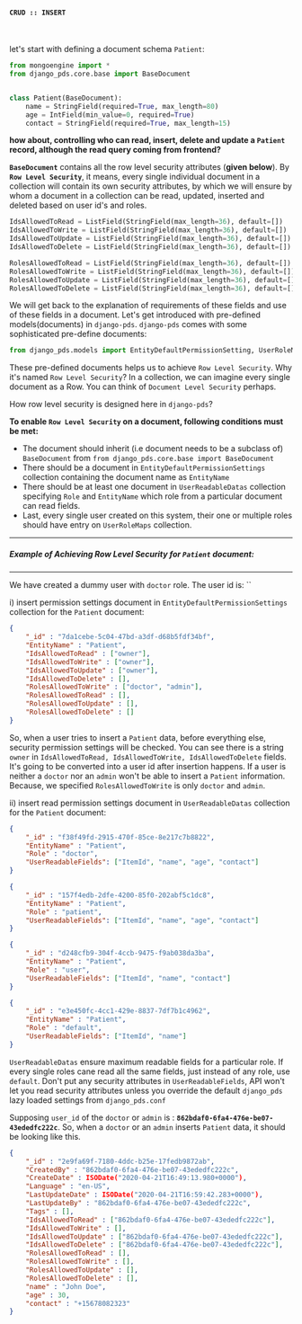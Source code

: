 ####  `CRUD :: INSERT`
<br>

let's start with defining a document schema `Patient`:

```python
from mongoengine import *
from django_pds.core.base import BaseDocument


class Patient(BaseDocument):
    name = StringField(required=True, max_length=80)
    age = IntField(min_value=0, required=True)
    contact = StringField(required=True, max_length=15)
```

**how about, controlling who can read, insert, delete and update a `Patient` record, although the read query coming from frontend?**

**`BaseDocument`** contains all the row level security attributes (**given below**). By **`Row Level Security`**, it means, every single individual document in a collection will contain its own security attributes, by which we will ensure by whom a document in a collection can be read, updated, inserted and deleted based on user id's and roles.

```python
IdsAllowedToRead = ListField(StringField(max_length=36), default=[])
IdsAllowedToWrite = ListField(StringField(max_length=36), default=[])
IdsAllowedToUpdate = ListField(StringField(max_length=36), default=[])
IdsAllowedToDelete = ListField(StringField(max_length=36), default=[])

RolesAllowedToRead = ListField(StringField(max_length=36), default=[])
RolesAllowedToWrite = ListField(StringField(max_length=36), default=[])
RolesAllowedToUpdate = ListField(StringField(max_length=36), default=[])
RolesAllowedToDelete = ListField(StringField(max_length=36), default=[])
```

We will get back to the explanation of requirements of these fields and use of these fields in a document. Let's get introduced with pre-defined models(documents) in `django-pds`. `django-pds` comes with some sophisticated pre-define documents:

```python
from django_pds.models import EntityDefaultPermissionSetting, UserRoleMap, UserReadableData
```

These pre-defined documents helps us to achieve `Row Level Security`. Why it's named `Row Level Security`? In a collection, we can imagine every single document as a Row. You can think of `Document Level Security` perhaps. 

How row level security is designed here in `django-pds`?

**To enable `Row Level Security` on a document, following conditions must be met:**

- The document should inherit (i.e document needs to be a subclass of) `BaseDocument` from `from django_pds.core.base import BaseDocument`
- There should be a document in `EntityDefaultPermissionSettings` collection containing the document name as `EntityName`
- There should be at least one document in `UserReadableDatas` collection specifying `Role` and `EntityName` which role from a particular document can read fields.
- Last, every single user created on this system, their one or multiple roles should have entry on `UserRoleMaps` collection.


***

##### Example of Achieving Row Level Security for `Patient` document:

***

We have created a dummy user with `doctor` role. The user id is: ``

i) insert permission settings document in `EntityDefaultPermissionSettings` collection for the `Patient` document:


```json
{
    "_id" : "7da1cebe-5c04-47bd-a3df-d68b5fdf34bf", 
    "EntityName" : "Patient", 
    "IdsAllowedToRead" : ["owner"], 
    "IdsAllowedToWrite" : ["owner"], 
    "IdsAllowedToUpdate" : ["owner"], 
    "IdsAllowedToDelete" : [], 
    "RolesAllowedToWrite" : ["doctor", "admin"],
    "RolesAllowedToRead" : [], 
    "RolesAllowedToUpdate" : [], 
    "RolesAllowedToDelete" : []
}
```

So, when a user tries to insert a `Patient` data, before everything else, security permission settings will be checked. You can see there is a string `owner` in `IdsAllowedToRead, IdsAllowedToWrite, IdsAllowedToDelete` fields. It's going to be converted into a user id after insertion happens. If a user is neither a `doctor` nor an `admin` won't be able to insert a `Patient` information. Because, we specified `RolesAllowedToWrite` is only `doctor` and `admin`.

ii) insert read permission settings document in `UserReadableDatas` collection for the `Patient` document:

```json
{
    "_id" : "f38f49fd-2915-470f-85ce-8e217c7b8822", 
    "EntityName" : "Patient", 
    "Role" : "doctor", 
    "UserReadableFields": ["ItemId", "name", "age", "contact"]
}
```
```json
{
    "_id" : "157f4edb-2dfe-4200-85f0-202abf5c1dc8", 
    "EntityName" : "Patient", 
    "Role" : "patient", 
    "UserReadableFields": ["ItemId", "name", "age", "contact"]
}
```
```json
{
    "_id" : "d248cfb9-304f-4ccb-9475-f9ab038da3ba", 
    "EntityName" : "Patient", 
    "Role" : "user", 
    "UserReadableFields": ["ItemId", "name", "contact"]
}
```
```json
{
    "_id" : "e3e450fc-4cc1-429e-8837-7df7b1c4962", 
    "EntityName" : "Patient", 
    "Role" : "default", 
    "UserReadableFields": ["ItemId", "name"]
}
```

`UserReadableDatas` ensure maximum readable fields for a particular role. If every single roles cane read all the same fields, just instead of any role, use `default`. Don't put any security attributes in `UserReadableFields`, API won't let you read security attributes unless you override the default `django_pds` lazy loaded settings from `django_pds.conf`

Supposing `user_id` of the `doctor` or `admin` is : **`862bdaf0-6fa4-476e-be07-43ededfc222c`**. So, when a `doctor` or an `admin` inserts `Patient` data, it should be looking like this.

```json
{ 
    "_id" : "2e9fa69f-7180-4ddc-b25e-17fedb9872ab", 
    "CreatedBy" : "862bdaf0-6fa4-476e-be07-43ededfc222c", 
    "CreateDate" : ISODate("2020-04-21T16:49:13.980+0000"), 
    "Language" : "en-US", 
    "LastUpdateDate" : ISODate("2020-04-21T16:59:42.283+0000"), 
    "LastUpdateBy" : "862bdaf0-6fa4-476e-be07-43ededfc222c", 
    "Tags" : [], 
    "IdsAllowedToRead" : ["862bdaf0-6fa4-476e-be07-43ededfc222c"], 
    "IdsAllowedToWrite" : [], 
    "IdsAllowedToUpdate" : ["862bdaf0-6fa4-476e-be07-43ededfc222c"], 
    "IdsAllowedToDelete" : ["862bdaf0-6fa4-476e-be07-43ededfc222c"], 
    "RolesAllowedToRead" : [], 
    "RolesAllowedToWrite" : [], 
    "RolesAllowedToUpdate" : [], 
    "RolesAllowedToDelete" : [], 
    "name" : "John Doe", 
    "age" : 30,
    "contact" : "+15678082323"
}
```
